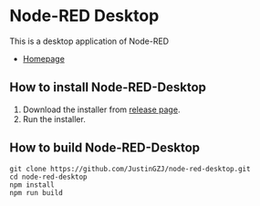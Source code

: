 # Node-RED Desktop

This is a desktop application of Node-RED

- [Homepage](https://JustinGZJ.github.io/node-red-desktop/)

## How to install Node-RED-Desktop

1. Download the installer from [release page](https://github.com/JustinGZJ/node-red-desktop/releases).
1. Run the installer.


## How to build Node-RED-Desktop

  ```
  git clone https://github.com/JustinGZJ/node-red-desktop.git
  cd node-red-desktop
  npm install
  npm run build
  ```

